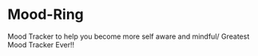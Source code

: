 # Mood-Ring
Mood Tracker to help you become more self aware and mindful/ Greatest Mood Tracker Ever!!
